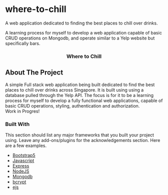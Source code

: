 # where-to-chill

A web application dedicated to finding the best places to chill over drinks.

A learning process for myself to develop a web application capable of basic CRUD operations on Mongodb, and operate similar to a Yelp website but specifically bars.

  <h3 align="center">Where to Chill</h3>


<!-- ABOUT THE PROJECT -->
## About The Project

A simple Full stack web application being built dedicated to find the best places to chill over drinks across Singapore. 
It is built using using a database pulled through the Yelp API.
The focus is for it to be a learning process for myself to develop a fully functional web applications, capable of basic CRUD operations, styling, authentication and authorization. 
<br>
Work in Progres!
<br>

### Built With

This section should list any major frameworks that you built your project using. Leave any add-ons/plugins for the acknowledgements section. Here are a few examples.
* [Bootstrap5](https://getbootstrap.com)
* [Javascript](https://javascript.com)
* [Express](https://expressjs.com/)
* [NodeJS](https://nodejs.org)
* [Mongodb](https://mongodb.com)
* [bcrypt](https://www.npmjs.com/package/bcrypt)
* [ejs](https://ejs.co/)

